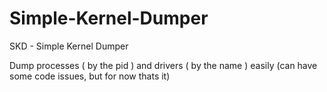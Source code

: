 # Simple-Kernel-Dumper
SKD - Simple Kernel Dumper

Dump processes ( by the pid ) and drivers ( by the name ) easily (can have some code issues, but for now thats it)
